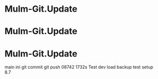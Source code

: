 # Mulm-Git.Update
# Mulm-Git.Update
# Mulm-Git.Update
main ini
git commit
git push 08742
1732s
Test 
dev load 
backup test 
setup 8.7
